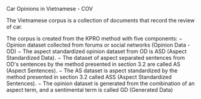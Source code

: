 Car Opinions in Vietnamese - COV

The Vietnamese corpus is a collection of documents that record the review of car.

The corpus is created from the KPRO method with five components:
−	Opinion dataset collected from forums or social networks (Opinion Data - OD)
−	The aspect standardized opinion dataset from OD is ASD (Aspect Standardized Data).
−	The dataset of aspect separated sentences from OD's sentences by the method presented in section 3.2 are called AS (Aspect Sentences).
−	The AS dataset is aspect standardized by the method presented in section 3.2 called ASS (Aspect Standardized Sentences).
−	The opinion dataset is generated from the combination of an aspect term, and a sentimental term is called GD (Generated Data)
